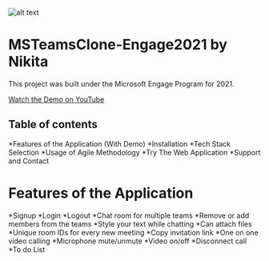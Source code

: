 ![alt text](https://drive.google.com/file/d/1UxnhxZD1qFX7tVtIgrVDW8JG0z1G3lIV/view?usp=sharing)

# MSTeamsClone-Engage2021 by Nikita 

This project was built under the Microsoft Engage Program for 2021.

[Watch the Demo on YouTube]("https://www.youtube.com/watch?v=u9aFLrz6RB8")

## Table of contents
*Features of the Application (With Demo)
*Installation
*Tech Stack Selection
*Usage of Agile Methodology
*Try The Web Application
*Support and Contact

# Features of the Application 
*Signup
*Login
*Logout
*Chat room for multiple teams
*Remove or add members from the teams
*Style your text while chatting
*Can attach files 
*Unique room IDs for every new meeting
*Copy invitation link
*One on one video calling
*Microphone mute/unmute
*Video on/off
*Disconnect call
*To do List 


